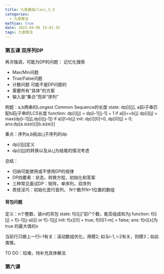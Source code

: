 ```yaml
---
title: 九章基础class_5_6
categories:
  - 九章算法
mathjax: true
date: 2022-04-08 15:01:35
tags: 九章算法
---
```


### 第五课 双序列DP
再次强调，可能为DP的问题： 记忆化搜索
- Max/Min问题
- True/False问题
- 计数问题
可能不是DP问题的
- 需要所有“具体”的方案 
- 输入是“集合”而非“序列”

例题：a,b两串的Longest Common Sequence的长度
state: dp[i][j], a前i子串匹配b前j子串的LCS长度
function: dp[i][j] = dp[i-1][j-1] + 1 if a[i]==b[j]
dp[i][j] = max(dp[i-1][j],dp[i][j-1]) if a[i]!=b[j]
init: dp[i][0]=0, dp[0][j] = 0;
ans:dp[a.size()][b.size()]

重点：序列a,b挑出i,j子序列的dp
- dp[i][j]定义
- dp[i][j]的转换以及从i,j为结尾的情况考虑

总结：
- 归纳可能使用或不使用DP的规律
- DP四要素：状态，转换方程，初始化和答案
- 三种常见面试DP：矩阵，单序列，双序列
- 奇技淫巧：初始化首行首列， N个数开N+1位置的数组

#### 背包问题
定义：n个整数，装m的背包
state: f[i][j]“前i”个数，能否组成和为j
function: f[i][j] = f[i-1][j-a[i]] or f[i-1][j]
init: f[x][0] = true; f[0][1-m] = false;
ans: f[n][x]为true 的最大值的x

当前行只跟上一行i-1有关：滚动数组优化，用模2; 如与i-1, i-2有关，则模3；如此类推。

TO DO：较难，待补充具体解法

### 第六课